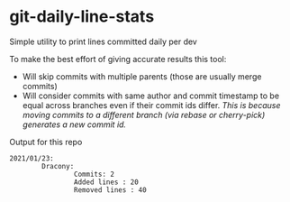 # git-daily-line-stats
Simple utility to print lines committed daily per dev

To make the best effort of giving accurate results this tool:

* Will skip commits with multiple parents (those are usually merge commits)
* Will consider commits with same author and commit timestamp to be equal across branches even if their commit ids differ. *This is because moving commits to a different branch (via rebase or cherry-pick) generates a new commit id.*

Output for this repo

```
2021/01/23:
        Dracony:
                Commits: 2
                Added lines : 20
                Removed lines : 40
```
